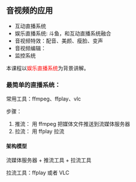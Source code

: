 ## 音视频的应用

- 互动直播系统
- 娱乐直播系统: 斗鱼，和互动直播系统融合
- 音视频特效：配音、美颜、瘦脸、变声
- 音视频编辑：
- 监控系统

本课程以<font color="red">娱乐直播系统</font>为背景讲解。

### 最简单的直播系统：

常用工具：ffmpeg、ffplay、vlc

步骤：
1. 推流： 用 ffmpeg 把媒体文件推送到流媒体服务器
2. 拉流： 用 ffplay 拉流

#### 架构模型

流媒体服务器 + 推流工具 + 拉流工具

拉流工具：ffplay 或者 VLC